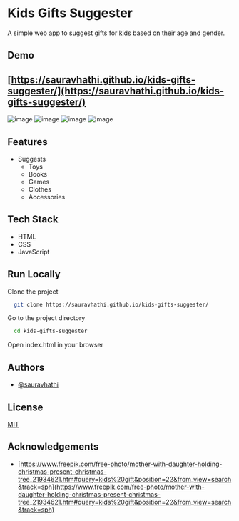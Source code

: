 # Kids Gifts Suggester

A simple web app to suggest gifts for kids based on their age and gender.

## Demo

## [https://sauravhathi.github.io/kids-gifts-suggester/](https://sauravhathi.github.io/kids-gifts-suggester/)

![image](https://user-images.githubusercontent.com/61316762/196774128-e1c7979e-4d7e-476a-ac46-e785e7a4730e.png)
![image](https://user-images.githubusercontent.com/61316762/196774075-be347df7-a77a-4721-b6d2-c963321145c8.png)
![image](https://user-images.githubusercontent.com/61316762/196774338-1407c3ff-e946-49a8-bb46-7f2f1ac0b957.png)
![image](https://user-images.githubusercontent.com/61316762/196774414-fbdb03e3-cd2b-48d4-8b12-528e19dc6abc.png)

## Features

- Suggests
    - Toys
    - Books
    - Games
    - Clothes
    - Accessories

## Tech Stack

- HTML
- CSS
- JavaScript

## Run Locally

Clone the project

```bash
  git clone https://sauravhathi.github.io/kids-gifts-suggester/
```

Go to the project directory

```bash
  cd kids-gifts-suggester
```

Open index.html in your browser

## Authors

- [@sauravhathi](https://www.github.com/sauravhathi)

## License

[MIT](https://github.com/sauravhathi/kids-gifts-suggester/blob/master/LICENCE)

## Acknowledgements

- [https://www.freepik.com/free-photo/mother-with-daughter-holding-christmas-present-christmas-tree_21934621.htm#query=kids%20gift&position=22&from_view=search&track=sph](https://www.freepik.com/free-photo/mother-with-daughter-holding-christmas-present-christmas-tree_21934621.htm#query=kids%20gift&position=22&from_view=search&track=sph)
